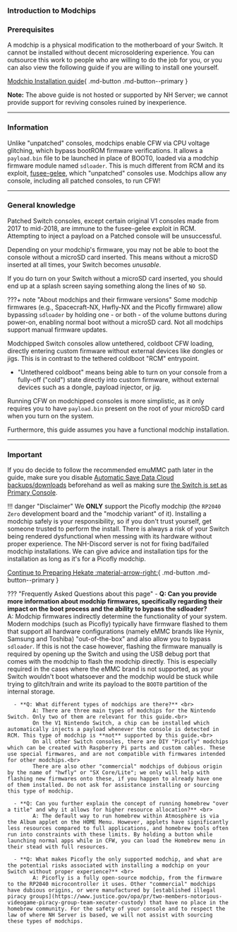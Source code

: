 ### **Introduction to Modchips**

### **Prerequisites**
A modchip is a physical modification to the motherboard of your Switch. It cannot be installed without decent microsoldering experience. You can outsource this work to people who are willing to do the job for you, or you can also view the following guide if you are willing to install one yourself.

[Modchip Installation guide](https://guide.nx-modchip.info/){ .md-button .md-button--primary }

**Note:** The above guide is not hosted or supported by NH Server; we cannot provide support for reviving consoles ruined by inexperience.

-----

### **Information**
Unlike "unpatched" consoles, modchips enable CFW via CPU voltage glitching, which bypass bootROM firmware verifications. It allows a ``payload.bin`` file to be launched in place of BOOT0, loaded via a modchip firmware module named `sdloader`. This is much different from RCM and its exploit, [fusee-gelee](https://github.com/Qyriad/fusee-launcher/blob/master/report/fusee_gelee.md), which "unpatched" consoles use.
Modchips allow any console, including all patched consoles, to run CFW!

-----

### **General knowledge**

Patched Switch consoles, except certain original V1 consoles made from 2017 to mid-2018, are immune to the fusee-gelee exploit in RCM. Attempting to inject a payload on a Patched console will be unsuccessful.

Depending on your modchip's firmware, you may not be able to boot the console without a microSD card inserted.
This means without a microSD inserted at all times, your Switch becomes *unusable*.

If you do turn on your Switch without a microSD card inserted, you should end up at a splash screen saying something along the lines of `NO SD`.

???+ note "About modchips and their firmware versions"
     Some modchip firmwares (e.g., Spacecraft-NX, Hwfly-NX and the Picofly firmware) allow bypassing `sdloader` by holding one - or both - of the volume buttons during power-on, enabling normal boot without a microSD card. Not all modchips support manual firmware updates.

Modchipped Switch consoles allow untethered, coldboot CFW loading, directly entering custom firmware without external devices like dongles or jigs. This is in contrast to the tethered coldboot "RCM" entrypoint.

- "Untethered coldboot" means being able to turn on your console from a fully-off ("cold") state directly into custom firmware, without external devices such as a dongle, payload injector, or jig.

Running CFW on modchipped consoles is more simplistic, as it only requires you to have `payload.bin` present on the root of your microSD card when you turn on the system.

Furthermore, this guide assumes you have a functional modchip installation.

-----

### **Important**
If you do decide to follow the recommended emuMMC path later in the guide, make sure you disable [Automatic Save Data Cloud backups/downloads](https://www.nintendo.co.uk/Support/Nintendo-Switch/How-to-Enable-Disable-Automatic-Save-Data-Backups-and-Downloads-1434310.html) beforehand as well as making sure [the Switch is set as Primary Console](https://en-americas-support.nintendo.com/app/answers/detail/a_id/22453/~/how-to-change-the-primary-console-for-your-nintendo-account).


!!! danger "Disclaimer"
    We **ONLY** support the Picofly modchip (the `RP2040 Zero` development board and the "modchip variant" of it). Installing a modchip safely is your responsibility, so if you don't trust yourself, get someone trusted to perform the install.
    There is always a risk of your Switch being rendered dysfunctional when messing with its hardware without proper experience.
    The NH-Discord server is not for fixing bad/failed modchip installations.
    We can give advice and installation tips for the installation as long as it's for a Picofly modchip.

[Continue to Preparing Hekate :material-arrow-right:](preparing_hekate.md){ .md-button .md-button--primary }

??? "Frequently Asked Questions about this page"
      - **Q: Can you provide more information about modchip firmwares, specifically regarding their impact on the boot process and the ability to bypass the sdloader?** <br>
            A: Modchip firmwares indirectly determine the functionality of your system. Modern modchips (such as Picofly) typically have firmware flashed to them that support all hardware configurations (namely eMMC brands like Hynix, Samsung and Toshiba) "out-of-the-box" and also allow you to bypass `sdloader`. If this is not the case however, flashing the firmware manually is required by opening up the Switch and using the USB debug port that comes with the modchip to flash the modchip directly. This is especially required in the cases where the eMMC brand is not supported, as your Switch wouldn't boot whatsoever and the modchip would be stuck while trying to glitch/train and write its payload to the `BOOT0` partition of the internal storage.

      - **Q: What different types of modchips are there?** <br>
            A: There are three main types of modchips for the Nintendo Switch. Only two of them are relevant for this guide.<br>
            On the V1 Nintendo Switch, a chip can be installed which automatically injects a payload whenever the console is detected in RCM. This type of modchip is **not** supported by this guide.<br>
            On all other Switch consoles, there are DIY "Picofly" modchips which can be created with Raspberry Pi parts and custom cables. These use special firmwares, and are not compatible with firmwares intended for other modchips.<br>
            There are also other "commercial" modchips of dubious origin by the name of "hwfly" or "SX Core/Lite"; we only will help with flashing new firmwares onto these, if you happen to already have one of them installed. Do not ask for assistance installing or sourcing this type of modchip.

      - **Q: Can you further explain the concept of running homebrew "over a title" and why it allows for higher resource allocation?** <br>
            A: The default way to run homebrew within Atmosphère is via the Album applet on the HOME Menu. However, applets have significantly less resources compared to full applications, and homebrew tools often run into constraints with these limits. By holding a button while launching normal apps while in CFW, you can load the Homebrew menu in their stead with full resources.

      - **Q: What makes Picofly the only supported modchip, and what are the potential risks associated with installing a modchip on your Switch without proper experience?** <br>
            A: Picofly is a fully open-source modchip, from the firmware to the RP2040 microcontroller it uses. Other "commercial" modchips have dubious origins, or were manufactured by [established illegal piracy groups](https://www.justice.gov/opa/pr/two-members-notorious-videogame-piracy-group-team-xecuter-custody) that have no place in the homebrew community. For the safety of your console and to respect the law of where NH Server is based, we will not assist with sourcing these types of modchips.

